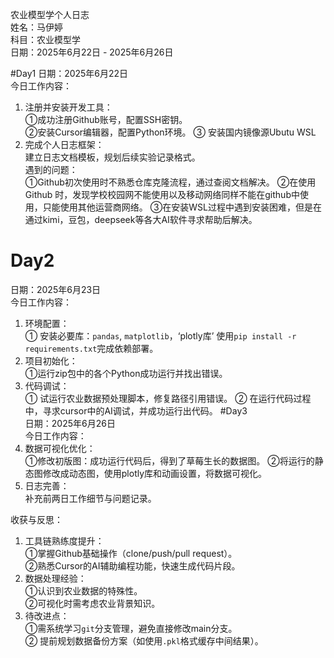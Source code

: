 农业模型学个人日志  
姓名：马伊婷  
科目：农业模型学  
日期：2025年6月22日 - 2025年6月26日  

#Day1 
日期：2025年6月22日  
今日工作内容：  
1. 注册并安装开发工具：  
   ①成功注册Github账号，配置SSH密钥。  
   ②安装Cursor编辑器，配置Python环境。 
③ 安装国内镜像源Ubutu WSL
2. 完成个人日志框架：  
   建立日志文档模板，规划后续实验记录格式。  
遇到的问题：  
①Github初次使用时不熟悉仓库克隆流程，通过查阅文档解决。
②在使用Github  时，发现学校校园网不能使用以及移动网络同样不能在github中使用，只能使用其他运营商网络。
③在安装WSL过程中遇到安装困难，但是在通过kimi，豆包，deepseek等各大AI软件寻求帮助后解决。
# Day2  
日期：2025年6月23日  
今日工作内容：  
1. 环境配置：  
   ① 安装必要库：`pandas`, `matplotlib`，‘plotly库’ 使用`pip install -r requirements.txt`完成依赖部署。  
2. 项目初始化：  
   ①运行zip包中的各个Python成功运行并找出错误。  
3. 代码调试：  
   ① 试运行农业数据预处理脚本，修复路径引用错误。
②  在运行代码过程中，寻求cursor中的AI调试，并成功运行出代码。
#Day3  
日期：2025年6月26日  
今日工作内容：  
1. 数据可视化优化：  
   ①修改初版图：成功运行代码后，得到了草莓生长的数据图。
②将运行的静态图修改成动态图，使用plotly库和动画设置，将数据可视化。
2. 日志完善：  
   补充前两日工作细节与问题记录。  

收获与反思：  
1. 工具链熟练度提升：  
   ①掌握Github基础操作（clone/push/pull request）。  
   ②熟悉Cursor的AI辅助编程功能，快速生成代码片段。  
2. 数据处理经验：  
   ①认识到农业数据的特殊性。  
   ②可视化时需考虑农业背景知识。  
3. 待改进点：  
   ①需系统学习`git`分支管理，避免直接修改main分支。  
   ② 提前规划数据备份方案（如使用`.pkl`格式缓存中间结果）。  